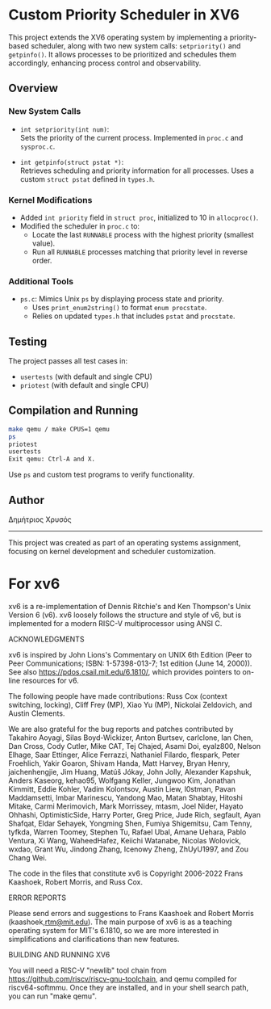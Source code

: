 # Custom Priority Scheduler in XV6

This project extends the XV6 operating system by implementing a priority-based scheduler, along with two new system calls: `setpriority()` and `getpinfo()`. It allows processes to be prioritized and schedules them accordingly, enhancing process control and observability.

## Overview

### New System Calls

- `int setpriority(int num)`:  
  Sets the priority of the current process. Implemented in `proc.c` and `sysproc.c`.

- `int getpinfo(struct pstat *)`:  
  Retrieves scheduling and priority information for all processes. Uses a custom `struct pstat` defined in `types.h`.

### Kernel Modifications

- Added `int priority` field in `struct proc`, initialized to 10 in `allocproc()`.
- Modified the scheduler in `proc.c` to:
  - Locate the last `RUNNABLE` process with the highest priority (smallest value).
  - Run all `RUNNABLE` processes matching that priority level in reverse order.

### Additional Tools

- `ps.c`: Mimics Unix `ps` by displaying process state and priority.
  - Uses `print_enum2string()` to format `enum procstate`.
  - Relies on updated `types.h` that includes `pstat` and `procstate`.

## Testing

The project passes all test cases in:
- `usertests` (with default and single CPU)
- `priotest` (with default and single CPU)

## Compilation and Running

```bash
make qemu / make CPUS=1 qemu
ps
priotest
usertests
Exit qemu: Ctrl-A and X.
```

Use `ps` and custom test programs to verify functionality.

## Author

Δημήτριος Χρυσός

---

This project was created as part of an operating systems assignment, focusing on kernel development and scheduler customization.

# For xv6
xv6 is a re-implementation of Dennis Ritchie's and Ken Thompson's Unix
Version 6 (v6).  xv6 loosely follows the structure and style of v6,
but is implemented for a modern RISC-V multiprocessor using ANSI C.

ACKNOWLEDGMENTS

xv6 is inspired by John Lions's Commentary on UNIX 6th Edition (Peer
to Peer Communications; ISBN: 1-57398-013-7; 1st edition (June 14,
2000)).  See also https://pdos.csail.mit.edu/6.1810/, which provides
pointers to on-line resources for v6.

The following people have made contributions: Russ Cox (context switching,
locking), Cliff Frey (MP), Xiao Yu (MP), Nickolai Zeldovich, and Austin
Clements.

We are also grateful for the bug reports and patches contributed by
Takahiro Aoyagi, Silas Boyd-Wickizer, Anton Burtsev, carlclone, Ian
Chen, Dan Cross, Cody Cutler, Mike CAT, Tej Chajed, Asami Doi,
eyalz800, Nelson Elhage, Saar Ettinger, Alice Ferrazzi, Nathaniel
Filardo, flespark, Peter Froehlich, Yakir Goaron, Shivam Handa, Matt
Harvey, Bryan Henry, jaichenhengjie, Jim Huang, Matúš Jókay, John
Jolly, Alexander Kapshuk, Anders Kaseorg, kehao95, Wolfgang Keller,
Jungwoo Kim, Jonathan Kimmitt, Eddie Kohler, Vadim Kolontsov, Austin
Liew, l0stman, Pavan Maddamsetti, Imbar Marinescu, Yandong Mao, Matan
Shabtay, Hitoshi Mitake, Carmi Merimovich, Mark Morrissey, mtasm, Joel
Nider, Hayato Ohhashi, OptimisticSide, Harry Porter, Greg Price, Jude
Rich, segfault, Ayan Shafqat, Eldar Sehayek, Yongming Shen, Fumiya
Shigemitsu, Cam Tenny, tyfkda, Warren Toomey, Stephen Tu, Rafael Ubal,
Amane Uehara, Pablo Ventura, Xi Wang, WaheedHafez, Keiichi Watanabe,
Nicolas Wolovick, wxdao, Grant Wu, Jindong Zhang, Icenowy Zheng,
ZhUyU1997, and Zou Chang Wei.


The code in the files that constitute xv6 is
Copyright 2006-2022 Frans Kaashoek, Robert Morris, and Russ Cox.

ERROR REPORTS

Please send errors and suggestions to Frans Kaashoek and Robert Morris
(kaashoek,rtm@mit.edu).  The main purpose of xv6 is as a teaching
operating system for MIT's 6.1810, so we are more interested in
simplifications and clarifications than new features.

BUILDING AND RUNNING XV6

You will need a RISC-V "newlib" tool chain from
https://github.com/riscv/riscv-gnu-toolchain, and qemu compiled for
riscv64-softmmu.  Once they are installed, and in your shell
search path, you can run "make qemu".
